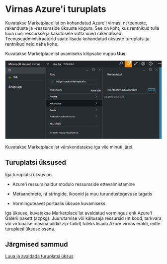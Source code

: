 <properties
    pageTitle="Kohandatud turuplatsi üksuse avaldada Azure virnas (teenuse administraator) | Microsoft Azure'i"
    description="Teenuse administraator, saate teada, kuidas avaldada kohandatud turuplatsi üksuse Azure'i virnas."
    services="azure-stack"
    documentationCenter=""
    authors="rupisure"
    manager="byronr"
    editor=""/>

<tags
    ms.service="azure-stack"
    ms.workload="na"
    ms.tgt_pltfrm="na"
    ms.devlang="na"
    ms.topic="article"
    ms.date="09/26/2016"
    ms.author="rupisure"/>

# <a name="the-azure-stack-marketplace"></a>Virnas Azure'i turuplats

Kuvatakse Marketplace'ist on kohandatud Azure'i virnas, nt teenuste, rakenduste ja -ressursside üksuste kogum. See on koht, kus rentnikud tulla luua uusi ressursse ja kasutusele võtta uued rakendused. Teenuseadministraatorid saate lisada kohandatud üksuste turuplatsi ja rentnikud neid näha kohe.

Kuvatakse Marketplace'ist avamiseks klõpsake nuppu **Uus**.

![](media/azure-stack-publish-custom-marketplace-item/image1.png)

Kuvatakse Marketplace'ist värskendatakse iga viie minuti järel.

## <a name="marketplace-items"></a>Turuplatsi üksused

Iga turuplatsi üksus on.

-   Azure'i ressursihaldur modulo ressursside ettevalmistamine

-   Metaandmete, nt stringide, ikoonid ja muu turundustegevuse tagatis

-   Vorminguteavet portaalis üksuse kuvamiseks

Iga üksuse, kuvatakse Marketplace'ist avaldatud vormingus ehk Azure'i Galerii pakett (azpkg). Juurutamise või käitusaja ressursid (nt kood, tarkvara või virtuaalse masina pildid zip-failid) tuleks lisada Azure virnas eraldi, mitte turuplatsi üksuse osana. 

## <a name="next-steps"></a>Järgmised sammud

[Luua ja avaldada turuplatsi üksus](azure-stack-create-and-publish-marketplace-item.md)

